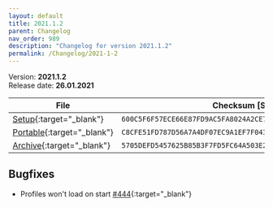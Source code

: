 ```yaml
---
layout: default
title: 2021.1.2
parent: Changelog
nav_order: 989
description: "Changelog for version 2021.1.2"
permalink: /Changelog/2021-1-2
---
```


Version: **2021.1.2** <br />
Release date: **26.01.2021**

| File                                                                                                                                          | Checksum [SHA256]                                                  |
| --------------------------------------------------------------------------------------------------------------------------------------------- | ------------------------------------------------------------------ |
| [Setup](https://github.com/BornToBeRoot/NETworkManager/releases/download/2021.1.2/NETworkManager_2021.1.2_Setup.exe){:target="\_blank"}       | `600C5F6F57ECE66E87FD9AC5FA8024A2CE7DF156D1FA7D5D17C1809E89CC0548` |
| [Portable](https://github.com/BornToBeRoot/NETworkManager/releases/download/2021.1.2/NETworkManager_2021.1.2_Portable.zip){:target="\_blank"} | `C8CFE51FD787D56A7A4DF07EC9A1EF7F043D296E2E2F9EF2CB071D999E9DB3CD` |
| [Archive](https://github.com/BornToBeRoot/NETworkManager/releases/download/2021.1.2/NETworkManager_2021.1.2_Archiv.zip){:target="\_blank"}    | `5705DEFD5457625B85B3F7FD5FC64A503E231BBFC29B6BF749DB2858B14E53D3` |

## Bugfixes

- Profiles won't load on start [#444](http://github.com/BornToBeRoot/NETworkManager/issues/444){:target="\_blank"}
